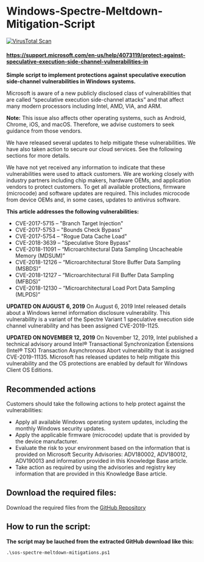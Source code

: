 # Windows-Spectre-Meltdown-Mitigation-Script

[![VirusTotal Scan](https://github.com/simeononsecurity/Windows-Spectre-Meltdown-Mitigation-Script/actions/workflows/virustotal.yml/badge.svg)](https://github.com/simeononsecurity/Windows-Spectre-Meltdown-Mitigation-Script/actions/workflows/virustotal.yml)

#### https://support.microsoft.com/en-us/help/4073119/protect-against-speculative-execution-side-channel-vulnerabilities-in
**Simple script to implement protections against speculative execution side-channel vulnerabilities in Windows systems.**

Microsoft is aware of a new publicly disclosed class of vulnerabilities that are called “speculative execution side-channel attacks” and that affect many modern processors including Intel, AMD, VIA, and ARM. 

**Note:** This issue also affects other operating systems, such as Android, Chrome, iOS, and macOS. Therefore, we advise customers to seek guidance from those vendors.

We have released several updates to help mitigate these vulnerabilities. We have also taken action to secure our cloud services. See the following sections for more details.

We have not yet received any information to indicate that these vulnerabilities were used to attack customers. We are working closely with industry partners including chip makers, hardware OEMs, and application vendors to protect customers. To get all available protections, firmware (microcode) and software updates are required. This includes microcode from device OEMs and, in some cases, updates to antivirus software.

**This article addresses the following vulnerabilities:**
- CVE-2017-5715 – "Branch Target Injection"
- CVE-2017-5753 – "Bounds Check Bypass"
- CVE-2017-5754 – "Rogue Data Cache Load"
- CVE-2018-3639 – "Speculative Store Bypass"
- CVE-2018-11091 – “Microarchitectural Data Sampling Uncacheable Memory (MDSUM)”
- CVE-2018-12126 – “Microarchitectural Store Buffer Data Sampling (MSBDS)”
- CVE-2018-12127 – “Microarchitectural Fill Buffer Data Sampling (MFBDS)”
- CVE-2018-12130 – “Microarchitectural Load Port Data Sampling (MLPDS)”

**UPDATED ON AUGUST 6, 2019** On August 6, 2019 Intel released details about a Windows kernel information disclosure vulnerability. This vulnerability is a variant of the Spectre Variant 1 speculative execution side channel vulnerability and has been assigned CVE-2019-1125.

**UPDATED ON NOVEMBER 12, 2019** On November 12, 2019, Intel published a technical advisory around Intel® Transactional Synchronization Extensions (Intel® TSX) Transaction Asynchronous Abort vulnerability that is assigned CVE-2019-11135. Microsoft has released updates to help mitigate this vulnerability and the OS protections are enabled by default for Windows Client OS Editions.

## Recommended actions
Customers should take the following actions to help protect against the vulnerabilities:

- Apply all available Windows operating system updates, including the monthly Windows security updates.
- Apply the applicable firmware (microcode) update that is provided by the device manufacturer.
- Evaluate the risk to your environment based on the information that is provided on Microsoft Security Advisories: ADV180002, ADV180012, ADV190013 and information provided in this Knowledge Base article.
- Take action as required by using the advisories and registry key information that are provided in this Knowledge Base article.

## Download the required files:

Download the required files from the [GitHub Repository](https://github.com/simeononsecurity/Windows-Spectre-Meltdown-Mitigation-Script)

## How to run the script:

**The script may be lauched from the extracted GitHub download like this:**
```
.\sos-spectre-meltdown-mitigations.ps1
```
